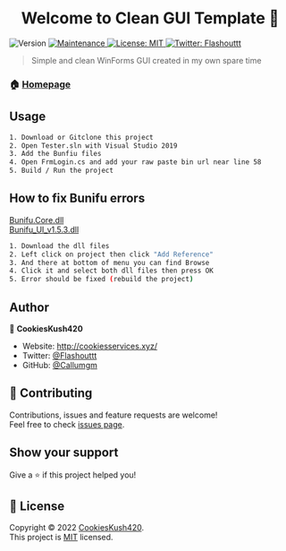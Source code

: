 <h1 align="center">Welcome to Clean GUI Template 👋</h1>
<p>
  <img alt="Version" src="https://img.shields.io/badge/version-1.0.3-blue.svg?cacheSeconds=2592000" />
  <a href="https://github.com/kefranabg/readme-md-generator#readme" target="_blank">
  </a>
  <a href="https://github.com/kefranabg/readme-md-generator/graphs/commit-activity" target="_blank">
    <img alt="Maintenance" src="https://img.shields.io/badge/Maintained%3F-no-red.svg" />
  </a>
  <a href="https://github.com/Callumgm/Clean-GUI-Template/blob/master/LICENSE" target="_blank">
    <img alt="License: MIT" src="https://img.shields.io/badge/license-MIT-yellow.svg" />
  </a>
  <a href="https://twitter.com/Flashouttt" target="_blank">
    <img alt="Twitter: Flashouttt" src="https://img.shields.io/twitter/follow/Flashouttt.svg?style=social" />
  </a>
</p>

> Simple and clean WinForms GUI created in my own spare time

### 🏠 [Homepage](https://github.com/Callumgm/Clean-GUI-Template#readme)

## Usage

```sh
1. Download or Gitclone this project
2. Open Tester.sln with Visual Studio 2019
3. Add the Bunfiu files
4. Open FrmLogin.cs and add your raw paste bin url near line 58
5. Build / Run the project
```

## How to fix Bunifu errors

[Bunifu.Core.dll](https://cdn.discordapp.com/attachments/946881469844946984/958073286061867018/Bunifu.Core.dll)
<br>
[Bunifu_UI_v1.5.3.dll](https://cdn.discordapp.com/attachments/946881469844946984/958073286548394095/Bunifu_UI_v1.5.3.dll)

```sh
1. Download the dll files
2. Left click on project then click "Add Reference"
3. And there at bottom of menu you can find Browse
4. Click it and select both dll files then press OK
5. Error should be fixed (rebuild the project)
```

## Author

👤 **CookiesKush420**

* Website: http://cookiesservices.xyz/
* Twitter: [@Flashouttt](https://twitter.com/Flashouttt)
* GitHub: [@Callumgm](https://github.com/Callumgm)

## 🤝 Contributing

Contributions, issues and feature requests are welcome!<br />Feel free to check [issues page](https://github.com/Callumgm/Clean-GUI-Template/issues). 

## Show your support

Give a ⭐️ if this project helped you!

## 📝 License

Copyright © 2022 [CookiesKush420](https://github.com/Callumgm).<br />
This project is [MIT](https://github.com/Callumgm/Clean-GUI-Template/blob/master/LICENSE) licensed.
